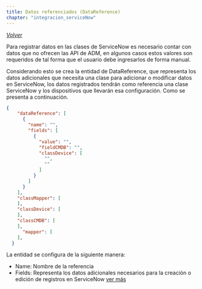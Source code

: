 ```yaml
---
title: Datos referenciados (DataReference)
chapter: "integracion_serviceNow"
---
```

*[Volver](../ServiceNow/01_configuracion.html)*  

Para registrar datos en las clases de ServiceNow es necesario contar con datos que no ofrecen las API de ADM, en algunos casos estos valores son requeridos de tal forma que el usuario debe ingresarlos de forma manual. 

Considerando esto se crea la entidad de DataReference, que representa los datos adicionales que necesita una clase para adicionar o modificar datos en ServiceNow, los datos registrados tendrán como referencia una clase ServiceNow y los dispositivos que llevarán esa configuración. Como se presenta a continuación.


```json
{
    "dataReference": [
      {
        "name": "",
        "fields": [
          {
            "value": "",
            "fieldCMDB": "",
            "classDevice": [
              "",
              ""
            ]
          }
        ]
      }
    ],
    "classMapper": [
    ],
    "classDevice": [
    ],
    "classCMDB": [
    ],
      "mapper": [
    ],
  }
```


La entidad se configura de la siguiente manera: 
+	Name: Nombre de la referencia 
+	Fields: Representa los datos adicionales necesarios para la creación o edición de registros en ServiceNow [ver más](../ServiceNow/DataReference/README.html)

